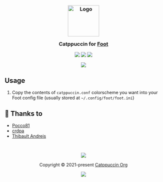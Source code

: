 <h3 align="center">
  <img src="https://raw.githubusercontent.com/catppuccin/catppuccin/main/assets/logos/exports/1544x1544_circle.png" width="100" alt="Logo"/><br/>
  <img src="https://raw.githubusercontent.com/catppuccin/catppuccin/main/assets/misc/transparent.png" height="30" width="0px"/>
  Catppuccin for <a href="https://codeberg.org/dnkl/foot">Foot</a>
  <img src="https://raw.githubusercontent.com/catppuccin/catppuccin/main/assets/misc/transparent.png" height="30" width="0px"/>
</h3>

<p align="center">
  <a href="https://github.com/catppuccin/foot/stargazers"><img src="https://img.shields.io/github/stars/catppuccin/foot?colorA=363a4f&colorB=b7bdf8&style=for-the-badge"></a>
  <a href="https://github.com/catppuccin/foot/issues"><img src="https://img.shields.io/github/issues/catppuccin/foot?colorA=363a4f&colorB=f5a97f&style=for-the-badge"></a>
  <a href="https://github.com/catppuccin/foot/contributors"><img src="https://img.shields.io/github/contributors/catppuccin/foot?colorA=363a4f&colorB=a6da95&style=for-the-badge"></a>
</p>

<p align="center">
  <img src="https://raw.githubusercontent.com/catppuccin/foot-catppuccin/main/assets/foot.png"/>
</p>

## Usage

1. Copy the contents of `catppuccin.conf` colorscheme you want into your Foot config file (usually stored at `~/.config/foot/foot.ini`)

## 💝 Thanks to

- [Pocco81](https://github.com/Pocco81)
- [crdpa](https://github.com/crdpa)
- [Thibault Andreis](https://github.com/ThibaultAndreis)

&nbsp;

<p align="center"><img src="https://raw.githubusercontent.com/catppuccin/catppuccin/main/assets/footers/gray0_ctp_on_line.svg?sanitize=true" /></p>
<p align="center">Copyright &copy; 2021-present <a href="https://github.com/catppuccin" target="_blank">Catppuccin Org</a>
<p align="center"><a href="https://github.com/catppuccin/catppuccin/blob/main/LICENSE"><img src="https://img.shields.io/static/v1.svg?style=for-the-badge&label=License&message=MIT&logoColor=d9e0ee&colorA=363a4f&colorB=b7bdf8"/></a></p>
